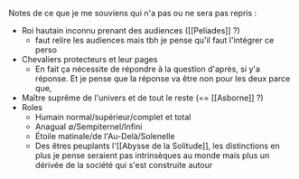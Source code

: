 Notes de ce que je me souviens qui n'a pas ou ne sera pas repris :
- Roi hautain inconnu prenant des audiences ([[Peliades]] ?)
	- faut relire les audiences mais tbh je pense qu'il faut l'intégrer ce perso
- Chevaliers protecteurs et leur pages
	- En fait ça nécessite de répondre à la question d'après, si y'a réponse. Et je pense que la réponse va être non pour les deux parce que, 
- Maître suprême de l'univers et de tout le reste (== [[Asborne]] ?)
- Roles
	- Humain normal/supérieur/complet et total
	- Anagual ∅/Sempiternel/Infini
	- Étoile matinale/de l'Au-Delà/Solenelle
	- Des êtres peuplants l'[[Abysse de la Solitude]], les distinctions en plus je pense seraient pas intrinsèques au monde mais plus un dérivée de la société qui s'est construite autour